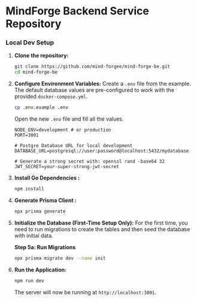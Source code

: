 # MindForge Backend Service Repository

### Local Dev Setup

1.  **Clone the repository:**

    ```bash
    git clone https://github.com/mind-forgee/mind-forge-be.git
    cd mind-forge-be
    ```

2.  **Configure Environment Variables:**
    Create a `.env` file from the example. The default database values are pre-configured to work with the provided `docker-compose.yml`.

    ```bash
    cp .env.example .env
    ```

    Open the new `.env` file and fill all the values.

    ```env
    NODE_ENV=development # or production
    PORT=3001

    # Postgre Database URL for local development
    DATABASE_URL=postgresql://user:password@localhost:5432/mydatabase

    # Generate a strong secret with: openssl rand -base64 32
    JWT_SECRET=your-super-strong-jwt-secret
    ```

3.  **Install Go Dependencies :**

    ```bash
    npm install
    ```

4.  **Generate Prisma Client :**

    ```bash
    npx prisma generate
    ```

5.  **Initialize the Database (First-Time Setup Only):**
    For the first time, you need to run migrations to create the tables and then seed the database with initial data.

    **Step 5a: Run Migrations**

    ```sh
    npx prisma migrate dev --name init
    ```

6.  **Run the Application:**

    ```bash
    npm run dev
    ```

    The server will now be running at `http://localhost:3001`.
